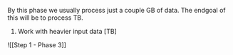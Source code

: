 By this phase we usually process just a couple GB of data. The endgoal of this will be to process TB.

1. Work with heavier input data [TB]

![[Step 1 - Phase 3]]
